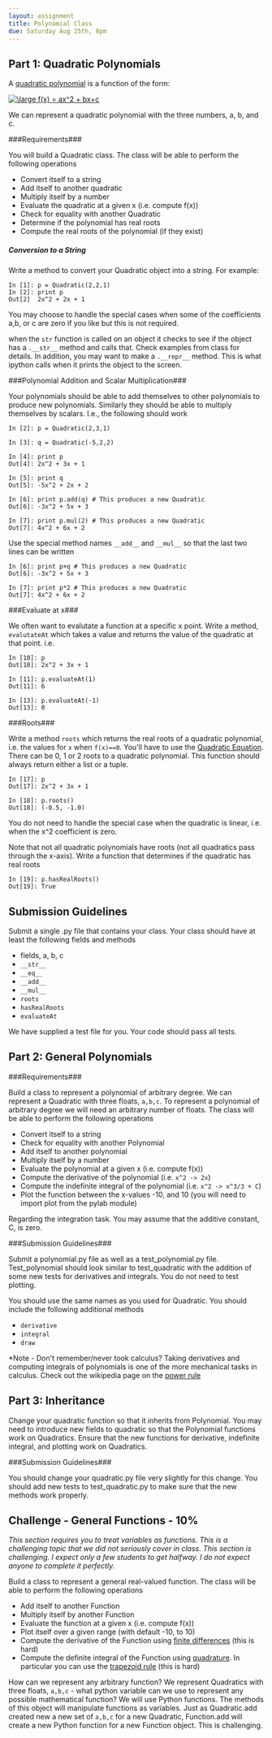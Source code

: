 ```yaml
---
layout: assignment 
title: Polynomial Class
due: Saturday Aug 25th, 8pm
---
```


Part 1: Quadratic Polynomials
-----------------------------

A [quadratic polynomial](http://en.wikipedia.org/wiki/Quadratic_polynomial) is a function of the form:

<a href="http://www.codecogs.com/eqnedit.php?latex=\large f(x) = ax^2 @plus; bx@plus;c" target="_blank"><img src="http://latex.codecogs.com/png.latex?\large f(x) = ax^2 + bx+c" title="\large f(x) = ax^2 + bx+c" /></a>

We can represent a quadratic polynomial with the three numbers, a, b, and c.

###Requirements###

You will build a Quadratic class. The class will be able to perform the following operations

* Convert itself to a string
* Add itself to another quadratic
* Multiply itself by a number
* Evaluate the quadratic at a given x (i.e. compute f(x)) 
* Check for equality with another Quadratic
* Determine if the polynomial has real roots
* Compute the real roots of the polynomial (if they exist)

<h5> Conversion to a String </h5>
Write a method to convert your Quadratic object into a string. For example:

    In [1]: p = Quadratic(2,2,1)
    In [2]: print p
    Out[2]  2x^2 + 2x + 1

You may choose to handle the special cases when some of the coefficients a,b, or c are zero if you like but this is not required. 

when the `str` function is called on an object it checks to see if the object has a `.__str__` method and calls that. Check examples from class for details. In addition, you may want to make a `.__repr__` method. This is what ipython calls when it prints the object to the screen. 

###Polynomial Addition and Scalar Multiplication###

Your polynomials should be able to add themselves to other polynomials to produce new polynomials. Similarly they should be able to multiply themselves by scalars. I.e., the following should work

    In [2]: p = Quadratic(2,3,1)

    In [3]: q = Quadratic(-5,2,2)

    In [4]: print p
    Out[4]: 2x^2 + 3x + 1

    In [5]: print q
    Out[5]: -5x^2 + 2x + 2

    In [6]: print p.add(q) # This produces a new Quadratic
    Out[6]: -3x^2 + 5x + 3

    In [7]: print p.mul(2) # This produces a new Quadratic
    Out[7]: 4x^2 + 6x + 2

Use the special method names `__add__` and `__mul__` so that the last two lines
can be written
    
    In [6]: print p+q # This produces a new Quadratic
    Out[6]: -3x^2 + 5x + 3

    In [7]: print p*2 # This produces a new Quadratic
    Out[7]: 4x^2 + 6x + 2

###Evaluate at x###

We often want to evalutate a function at a specific x point. Write a method, `evalutateAt` which takes a value and returns the value of the quadratic at that point. i.e.

    In [10]: p
    Out[10]: 2x^2 + 3x + 1
    
    In [11]: p.evaluateAt(1)
    Out[11]: 6
    
    In [13]: p.evaluateAt(-1)
    Out[13]: 0

###Roots###

Write a method `roots` which returns the real roots of a quadratic polynomial,
i.e. the values for `x` when `f(x)==0`. You'll have to use the [Quadratic
Equation](http://en.wikipedia.org/wiki/Quadratic_equation). There can be 0, 1 or 2 roots to a quadratic polynomial. This function should always return either a list or a tuple.

    In [17]: p
    Out[17]: 2x^2 + 3x + 1

    In [18]: p.roots()
    Out[18]: (-0.5, -1.0)

You do not need to handle the special case when the quadratic is linear, i.e. when the x^2 coefficient is zero.

Note that not all quadratic polynomials have roots (not all quadratics pass through the x-axis). Write a function that determines if the quadratic has real roots

    In [19]: p.hasRealRoots()
    Out[19]: True

Submission Guidelines
---------------------
Submit a single .py file that contains your class. Your class should have at least the following fields and methods

* fields, a, b, c
* `__str__`
* `__eq__`
* `__add__`
* `__mul__`
* `roots`
* `hasRealRoots`
* `evaluateAt`

We have supplied a test file for you. Your code should pass all tests.

Part 2: General Polynomials
---------------------------

###Requirements###

Build a class to represent a polynomial of arbitrary degree. We can represent a Quadratic with three floats, `a,b,c`. To represent a polynomial of arbitrary degree we will need an arbitrary number of floats. The class will be able to perform the following operations

* Convert itself to a string
* Check for equality with another Polynomial
* Add itself to another polynomial
* Multiply itself by a number
* Evaluate the polynomial at a given x (i.e. compute f(x)) 
* Compute the derivative of the polynomial (i.e. `x^2 -> 2x`)
* Compute the indefinite integral of the polynomial (i.e. `x^2 -> x^3/3 + C`)
* Plot the function between the x-values -10, and 10 (you will need to import plot from the pylab module)

Regarding the integration task. You may assume that the additive constant, C, is zero. 

###Submission Guidelines###

Submit a polynomial.py file as well as a test_polynomial.py file. Test_polynomial should look similar to test_quadratic with the addition of some new tests for derivatives and integrals. You do not need to test plotting.

You should use the same names as you used for Quadratic. You should include the following additional methods

* `derivative`
* `integral`
* `draw`

*Note - Don't remember/never took calculus? Taking derivatives and computing integrals of polynomials is one of the more mechanical tasks in calculus. Check out the wikipedia page on the [power rule](http://en.wikipedia.org/wiki/Power_rule)

Part 3: Inheritance
-------------------

Change your quadratic function so that it inherits from Polynomial. You may need to introduce new fields to quadratic so that the Polynomial functions work on Quadratics. Ensure that the new functions for derivative, indefinite integral, and plotting work on Quadratics.

###Submission Guidelines###

You should change your quadratic.py file very slightly for this change. You should add new tests to test_quadratic.py to make sure that the new methods work properly.

Challenge - General Functions - 10%
-----------------------------------

*This section requires you to treat variables as functions. This is a challenging topic that we did not seriously cover in class. This section is challenging. I expect only a few students to get halfway. I do not expect anyone to complete it perfectly.*

Build a class to represent a general real-valued function. The class will be able to perform the following operations

* Add itself to another Function 
* Multiply itself by another Function
* Evaluate the function at a given x (i.e. compute f(x)) 
* Plot itself over a given range (with default -10, to 10)
* Compute the derivative of the Function using [finite differences](http://en.wikipedia.org/wiki/Finite_differences) (this is hard)
* Compute the definite integral of the Function using [quadrature](http://en.wikipedia.org/wiki/Numerical_integration). In particular you can use the [trapezoid rule](http://en.wikipedia.org/wiki/Trapezoid_rule) (this is hard)

How can we represent any arbitrary function? We represent Quadratics with three floats, `a,b,c` - what python variable can we use to represent any possible mathematical function? We will use Python functions. The methods of this object will manipulate functions as variables. Just as Quadratic.add created new a new set of `a,b,c` for a new Quadratic, Function.add will create a new Python function for a new Function object. This is challenging.
